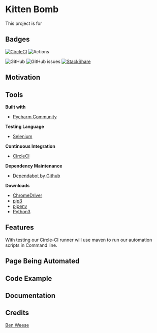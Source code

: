 # Kitten Bomb
This project is for  

## Badges
[![CircleCI](https://circleci.com/gh/benweese/kitty-bomb/tree/master.svg?style=shield)](https://circleci.com/gh/benweese/kitty-bomb/tree/master) ![Actions](https://github.com/benweese/kitty-bomb/workflows/Python%20package/badge.svg) 

![GitHub](https://img.shields.io/github/license/benweese/kitty-bomb.svg) ![GitHub issues](https://img.shields.io/github/issues-raw/benweese/kitty-bomb.svg) [![StackShare](http://img.shields.io/badge/tech-stack-0690fa.svg?style=flat)](https://stackshare.io/benweese/python-automation)

## Motivation

## Tools
<b>Built with</b>
- [Pycharm Community](https://www.jetbrains.com/pycharm/)

<b>Testing Language</b>
- [Selenium](https://www.seleniumhq.org/)

<b>Continuous Integration</b>
- [CircleCI](https://circleci.com/)

<b>Dependency Maintenance </b>
- [Dependabot by Github](https://dependabot.com/)

<b>Downloads</b>
- [ChromeDriver](https://sites.google.com/a/chromium.org/chromedriver/downloads)
- [pip3](https://pip.pypa.io/en/stable/)
- [pipenv](https://docs.pipenv.org/en/latest/)
- [Python3](https://www.python.org/download/releases/3.0/)


## Features
With testing our Circle-CI runner will use maven to run our automation scripts in Command line.

## Page Being Automated

## Code Example

## Documentation

## Credits
[Ben Weese](https://benweese.dev)
